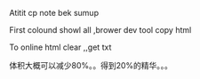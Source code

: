 Atitit cp note bek sumup


First   colound   showl all ,brower  dev tool   copy html

To online html clear ,,get txt


体积大概可以减少80%。。得到20%的精华。。。
